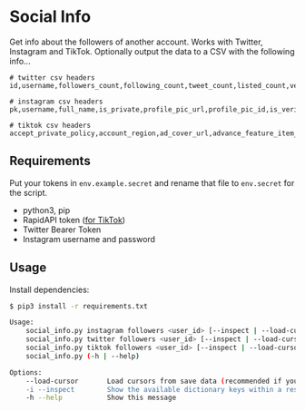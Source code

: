 # Social Info
Get info about the followers of another account. Works with Twitter, Instagram and TikTok.
Optionally output the data to a CSV with the following info...

```
# twitter csv headers
id,username,followers_count,following_count,tweet_count,listed_count,verified

# instagram csv headers
pk,username,full_name,is_private,profile_pic_url,profile_pic_id,is_verified,follow_friction_type,growth_friction_info,has_anonymous_profile_picture,has_highlight_reels,transparency_product_enabled,account_badges,latest_reel_media,reel_auto_archive,allowed_commenter_type,interop_messaging_user_fbid,fbid_v2,liked_clips_count,all_media_count,linked_fb_info,follower_count,following_count,mutual_followers_count,is_new_to_instagram

# tiktok csv headers
accept_private_policy,account_region,ad_cover_url,advance_feature_item_order,advanced_feature_info,apple_account,authority_status,avatar_168x168,avatar_300x300,avatar_larger,avatar_medium,avatar_thumb,avatar_uri,aweme_count,bind_phone,bold_fields,can_set_geofencing,cha_list,comment_filter_status,comment_setting,commerce_user_level,cover_url,create_time,custom_verify,cv_level,download_prompt_ts,download_setting,duet_setting,enterprise_verify_reason,events,favoriting_count,fb_expire_time,follow_status,follower_count,follower_status,followers_detail,following_count,geofencing,google_account,has_email,has_facebook_token,has_insights,has_orders,has_twitter_token,has_youtube_token,hide_search,homepage_bottom_toast,ins_id,is_ad_fake,is_block,is_discipline_member,is_phone_binded,is_star,item_list,language,live_agreement,live_commerce,live_verify,mention_status,mutual_relation_avatars,need_points,need_recommend,nickname,original_musician,platform_sync_info,prevent_download,react_setting,region,relative_users,room_id,search_highlight,sec_uid,secret,share_info,share_qrcode_uri,shield_comment_notice,shield_digg_notice,shield_follow_notice,short_id,show_image_bubble,signature,special_lock,status,stitch_setting,total_favorited,tw_expire_time,twitter_id,twitter_name,type_label,uid,unique_id,unique_id_modify_time,user_canceled,user_mode,user_period,user_rate,user_tags,verification_type,verify_info,video_icon,white_cover_url,with_commerce_entry,with_shop_entry,youtube_channel_id,youtube_channel_title,youtube_expire_time,room_data
```

## Requirements
Put your tokens in `env.example.secret` and rename that file to `env.secret` for the script.

- python3, pip
- RapidAPI token ([for TikTok](https://rapidapi.com/contact-cmWXEDTql/api/scraptik))
- Twitter Bearer Token
- Instagram username and password

## Usage
Install dependencies:
```bash
$ pip3 install -r requirements.txt
```

```bash
Usage:
    social_info.py instagram followers <user_id> [--inspect | --load-cursor] [<output.csv>]
    social_info.py twitter followers <user_id> [--inspect | --load-cursor] [<output.csv>]
    social_info.py tiktok followers <user_id> [--inspect | --load-cursor] [<output.csv>]
    social_info.py (-h | --help)

Options:
    --load-cursor       Load cursors from save data (recommended if you're picking up a previous session)
    -i --inspect        Show the available dictionary keys within a response (won't save output)
    -h --help           Show this message
```

